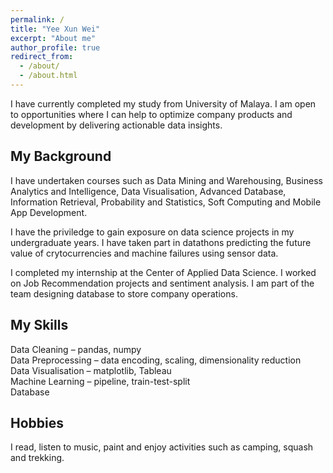 ```yaml
---
permalink: /
title: "Yee Xun Wei"
excerpt: "About me"
author_profile: true
redirect_from: 
  - /about/
  - /about.html
---
```


I have currently completed my study from University of Malaya. I am open to opportunities where I can help to optimize company products and development by delivering actionable data insights.

## My Background
I have undertaken courses such as Data Mining and Warehousing, Business Analytics and Intelligence, Data Visualisation, Advanced Database, Information Retrieval, Probability and Statistics, Soft Computing and Mobile App Development.

I have the priviledge to gain exposure on data science projects in my undergraduate years. I have taken part in datathons predicting the future value of crytocurrencies and machine failures using sensor data. 

I completed my internship at the Center of Applied Data Science. I worked on Job Recommendation projects and sentiment analysis. I am part of the team designing database to store company operations.

## My Skills
Data Cleaning &ndash; pandas, numpy  
Data Preprocessing &ndash; data encoding, scaling, dimensionality reduction  
Data Visualisation &ndash; matplotlib, Tableau  
Machine Learning &ndash; pipeline, train-test-split  
Database  

## Hobbies
I read, listen to music, paint and enjoy activities such as camping, squash and trekking.